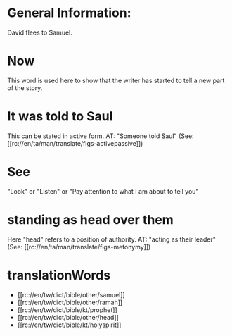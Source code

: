 # General Information:

David flees to Samuel.

# Now

This word is used here to show that the writer has started to tell a new part of the story.

# It was told to Saul

This can be stated in active form. AT: "Someone told Saul" (See: [[rc://en/ta/man/translate/figs-activepassive]])

# See

"Look" or "Listen" or "Pay attention to what I am about to tell you"

# standing as head over them

Here "head" refers to a position of authority. AT: "acting as their leader" (See: [[rc://en/ta/man/translate/figs-metonymy]])

# translationWords

* [[rc://en/tw/dict/bible/other/samuel]]
* [[rc://en/tw/dict/bible/other/ramah]]
* [[rc://en/tw/dict/bible/kt/prophet]]
* [[rc://en/tw/dict/bible/other/head]]
* [[rc://en/tw/dict/bible/kt/holyspirit]]